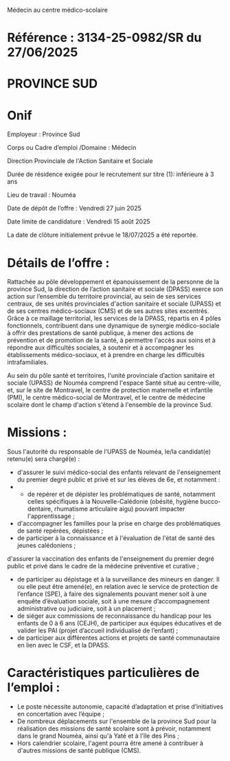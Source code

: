 
Médecin au centre médico-scolaire

# Référence : 3134-25-0982/SR du 27/06/2025

# PROVINCE SUD

# Onif

Employeur : Province Sud

Corps ou Cadre d’emploi /Domaine : Médecin

Direction Provinciale de l'Action Sanitaire et Sociale

Durée de résidence exigée pour le recrutement sur titre (1): inférieure à 3 ans

Lieu de travail : Nouméa

Date de dépôt de l’offre : Vendredi 27 juin 2025

Date limite de candidature : Vendredi 15 août 2025

La date de clôture initialement prévue le 18/07/2025 a été reportée.

# Détails de l’offre :

Rattachée au pôle développement et épanouissement de la personne de la province Sud, la direction de l’action sanitaire et sociale (DPASS) exerce son action sur l’ensemble du territoire provincial, au sein de ses services centraux, de ses unités provinciales d'action sanitaire et sociale (UPASS) et de ses centres médico-sociaux (CMS) et de ses autres sites excentrés. Grâce à ce maillage territorial, les services de la DPASS, répartis en 4 pôles fonctionnels, contribuent dans une dynamique de synergie médico-sociale à offrir des prestations de santé publique, à mener des actions de prévention et de promotion de la santé, à permettre l'accès aux soins et à répondre aux difficultés sociales, à soutenir et à accompagner les établissements médico-sociaux, et à prendre en charge les difficultés intrafamiliales.

Au sein du pôle santé et territoires, l'unité provinciale d’action sanitaire et sociale (UPASS) de Nouméa comprend l'espace Santé situé au centre-ville, et, sur le site de Montravel, le centre de protection maternelle et infantile (PMI), le centre médico-social de Montravel, et le centre de médecine scolaire dont le champ d'action s'étend à l'ensemble de la province Sud.

# Missions :

Sous l'autorité du responsable de l'UPASS de Nouméa, le/la candidat(e) retenu(e) sera chargé(e) :

- d'assurer le suivi médico-social des enfants relevant de l'enseignement du premier degré public et privé et sur les élèves de 6e, et notamment :
- - de repérer et de dépister les problématiques de santé, notamment celles spécifiques à la Nouvelle-Calédonie (obésité, hygiène bucco-dentaire, rhumatisme articulaire aigu) pouvant impacter l'apprentissage ;
- d'accompagner les familles pour la prise en charge des problématiques de santé repérées, dépistées ;
- de participer à la connaissance et à l'évaluation de l'état de santé des jeunes calédoniens ;

d'assurer la vaccination des enfants de l'enseignement du premier degré public et privé dans le cadre de la médecine préventive et curative ;
- de participer au dépistage et à la surveillance des mineurs en danger. Il ou elle peut être amené(e), en relation avec le service de protection de l’enfance (SPE), à faire des signalements pouvant mener soit à une enquête d’évaluation sociale, soit à une mesure d’accompagnement administrative ou judiciaire, soit à un placement ;
- de siéger aux commissions de reconnaissance du handicap pour les enfants de 0 à 6 ans (CEJH), de participer aux équipes éducatives et de valider les PAI (projet d’accueil individualisé de l’enfant) ;
- de participer aux différentes actions et projets de santé communautaire en lien avec le CSF, et la DPASS.

# Caractéristiques particulières de l’emploi :

- Le poste nécessite autonomie, capacité d’adaptation et prise d’initiatives en concertation avec l’équipe ;
- De nombreux déplacements sur l'ensemble de la province Sud pour la réalisation des missions de santé scolaire sont à prévoir, notamment dans le grand Nouméa, ainsi qu'à Yaté et à l'île des Pins ;
- Hors calendrier scolaire, l'agent pourra être amené à contribuer à d'autres missions de santé publique (CMS).

